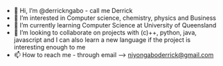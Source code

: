 - 👋 Hi, I’m @derrickngabo - call me Derrick 
- 👀 I’m interested in Computer science, chemistry, physics and Business 
- 🌱 I’m currently learning Computer Science at University of Queensland 
- 💞️ I’m looking to collaborate on projects with (c)++, python, java, javascript and I can also learn a new language if the project is interesting enough to me
- 📫 How to reach me - through email --> niyongaboderrick@gmail.com 
